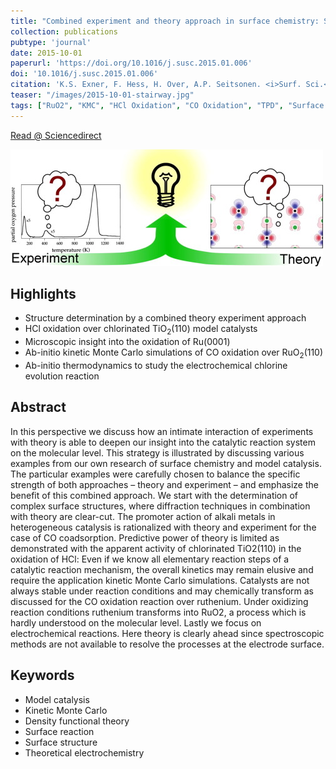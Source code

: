 ```yaml
---
title: "Combined experiment and theory approach in surface chemistry: Stairway to heaven?"
collection: publications
pubtype: 'journal'
date: 2015-10-01
paperurl: 'https://doi.org/10.1016/j.susc.2015.01.006'
doi: '10.1016/j.susc.2015.01.006'
citation: 'K.S. Exner, F. Hess, H. Over, A.P. Seitsonen. <i>Surf. Sci.</i> 640 (<b>2015</b>) 165-180.'
teaser: "/images/2015-10-01-stairway.jpg"
tags: ["RuO2", "KMC", "HCl Oxidation", "CO Oxidation", "TPD", "Surface Defects", "Configurational Control", "Cluster Expansion", "Lateral Interactions", "Deacon Process"]
---
```


[Read @ Sciencedirect](https://www.sciencedirect.com/science/article/pii/S0039602815000096)

<img src="/images/2015-10-01-stairway.jpg">

Highlights
----------
* Structure determination by a combined theory experiment approach
* HCl oxidation over chlorinated TiO<sub>2</sub>(110) model catalysts
* Microscopic insight into the oxidation of Ru(0001)
* Ab-initio kinetic Monte Carlo simulations of CO oxidation over RuO<sub>2</sub>(110)
* Ab-initio thermodynamics to study the electrochemical chlorine evolution reaction

Abstract
--------
In this perspective we discuss how an intimate interaction of experiments with theory is able to deepen our insight into the catalytic reaction system on the molecular level. This strategy is illustrated by discussing various examples from our own research of surface chemistry and model catalysis. The particular examples were carefully chosen to balance the specific strength of both approaches – theory and experiment – and emphasize the benefit of this combined approach. We start with the determination of complex surface structures, where diffraction techniques in combination with theory are clear-cut. The promoter action of alkali metals in heterogeneous catalysis is rationalized with theory and experiment for the case of CO coadsorption. Predictive power of theory is limited as demonstrated with the apparent activity of chlorinated TiO2(110) in the oxidation of HCl: Even if we know all elementary reaction steps of a catalytic reaction mechanism, the overall kinetics may remain elusive and require the application kinetic Monte Carlo simulations. Catalysts are not always stable under reaction conditions and may chemically transform as discussed for the CO oxidation reaction over ruthenium. Under oxidizing reaction conditions ruthenium transforms into RuO2, a process which is hardly understood on the molecular level. Lastly we focus on electrochemical reactions. Here theory is clearly ahead since spectroscopic methods are not available to resolve the processes at the electrode surface.

Keywords
--------
* Model catalysis
* Kinetic Monte Carlo
* Density functional theory
* Surface reaction
* Surface structure
* Theoretical electrochemistry

